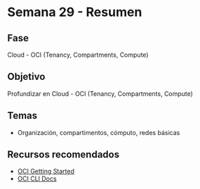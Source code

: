 # Semana 29 - Resumen

## Fase
Cloud - OCI (Tenancy, Compartments, Compute)

## Objetivo
Profundizar en Cloud - OCI (Tenancy, Compartments, Compute)

## Temas
- Organización, compartimentos, cómputo, redes básicas

## Recursos recomendados
- [OCI Getting Started](https://docs.oracle.com/en-us/iaas/Content/GSG/Concepts/baremetalintro.htm)
- [OCI CLI Docs](https://docs.oracle.com/en-us/iaas/Content/API/SDKDocs/cliinstall.htm)
